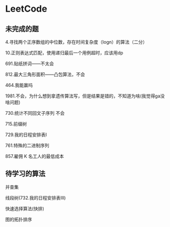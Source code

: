 # LeetCode

## 未完成的题

4.寻找两个正序数组的中位数，存在时间复杂度（logn）的算法（二分）

10.正则表达式匹配，使用递归最后一个用例超时，应该用dp

691.贴纸拼词——不太会

812.最大三角形面积——凸包算法，不会

464.我能赢吗

1981.不会，为什么想到拿遗传算法写，但是结果是错的，不知道为啥(我觉得ga没啥问题)

730.统计不同回文子序列 不会

715.前缀树

729.我的日程安排表I

761.特殊的二进制序列

857.雇佣 K 名工人的最低成本

## 待学习的算法

并查集

线段树(732.我的日程安排表III)

快速选择算法(快排)

图的拓扑排序
